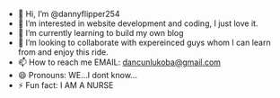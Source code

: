 - 👋 Hi, I’m @dannyflipper254
- 👀 I’m interested in website development and coding, I just love it. 
- 🌱 I’m currently learning to build my own blog
- 💞️ I’m looking to collaborate with expereinced guys whom I can learn from and enjoy this ride.
- 📫 How to reach me EMAIL: dancunlukoba@gmail.com
- 😄 Pronouns: WE...I dont know...
- ⚡ Fun fact: I AM A NURSE

<!---
dannyflipper254/dannyflipper254 is a ✨ special ✨ repository because its `README.md` (this file) appears on your GitHub profile.
You can click the Preview link to take a look at your changes.
--->
